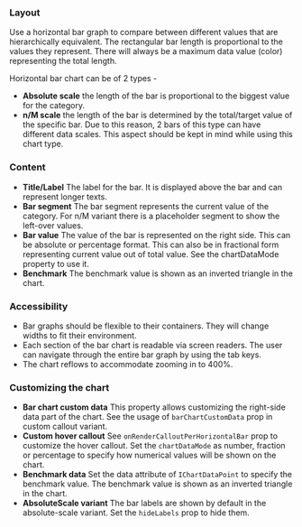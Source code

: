 ### Layout

Use a horizontal bar graph to compare between different values that are hierarchically equivalent. The rectangular bar length is proportional to the values they represent. There will always be a maximum data value (color) representing the total length.

Horizontal bar chart can be of 2 types -

- **Absolute scale** the length of the bar is proportional to the biggest value for the category.
- **n/M scale** the length of the bar is determined by the total/target value of the specific bar. Due to this reason, 2 bars of this type can have different data scales. This aspect should be kept in mind while using this chart type.

### Content

- **Title/Label** The label for the bar. It is displayed above the bar and can represent longer texts.
- **Bar segment** The bar segment represents the current value of the category. For n/M variant there is a placeholder segment to show the left-over values.
- **Bar value** The value of the bar is represented on the right side. This can be absolute or percentage format. This can also be in fractional form representing current value out of total value. See the chartDataMode property to use it.
- **Benchmark** The benchmark value is shown as an inverted triangle in the chart.

### Accessibility

- Bar graphs should be flexible to their containers. They will change widths to fit their environment.
- Each section of the bar chart is readable via screen readers. The user can navigate through the entire bar graph by using the tab keys.
- The chart reflows to accommodate zooming in to 400%.

### Customizing the chart

- **Bar chart custom data** This property allows customizing the right-side data part of the chart. See the usage of `barChartCustomData` prop in custom callout variant.
- **Custom hover callout** See `onRenderCalloutPerHorizontalBar` prop to customize the hover callout.
  Set the `chartDataMode` as number, fraction or percentage to specify how numerical values will be shown on the chart.
- **Benchmark data** Set the data attribute of `IChartDataPoint` to specify the benchmark value. The benchmark value is shown as an inverted triangle in the chart.
- **AbsoluteScale variant** The bar labels are shown by default in the absolute-scale variant. Set the `hideLabels` prop to hide them.
